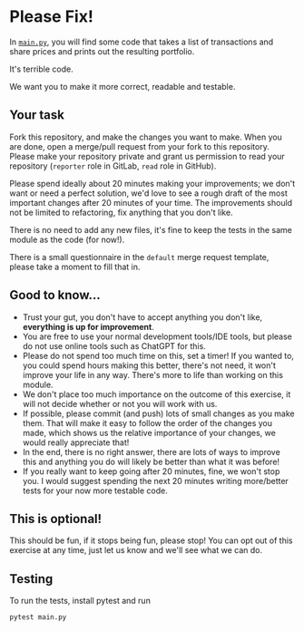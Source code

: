 # Please Fix!
In [`main.py`](main.py), you will find some code that takes a list of transactions and share prices and prints out the resulting portfolio.

It's terrible code.

We want you to make it more correct, readable and testable.

## Your task

Fork this repository, and make the changes you want to make. When you are done, open a merge/pull request from your fork to this repository. Please make your repository private and grant us permission to read your repository (`reporter` role in GitLab, `read` role in GitHub).


Please spend ideally about 20 minutes making your improvements; we don't want or need a perfect solution, we'd love to see a rough draft of the most important changes after 20 minutes of your time. The improvements should not be limited to refactoring, fix anything that you don't like.

There is no need to add any new files, it's fine to keep the tests in the same module as the code (for now!).

There is a small questionnaire in the `default` merge request template, please take a moment to fill that in.

## Good to know...

* Trust your gut, you don't have to accept anything you don't like, **everything is up for improvement**.
* You are free to use your normal development tools/IDE tools, but please do not use online tools such as ChatGPT for this.
* Please do not spend too much time on this, set a timer! If you wanted to, you could spend hours making this better, there's not need, it won't improve your life in any way. There's more to life than working on this module.
* We don't place too much importance on the outcome of this exercise, it will not decide whether or not you will work with us.
* If possible, please commit (and push) lots of small changes as you make them. That will make it easy to follow the order of the changes you made, which shows us the relative importance of your changes, we would really appreciate that!
* In the end, there is no right answer, there are lots of ways to improve this and anything you do will likely be better than what it was before!
* If you really want to keep going after 20 minutes, fine, we won't stop you. I would suggest spending the next 20 minutes writing more/better tests for your now more testable code.

## This is optional!

This should be fun, if it stops being fun, please stop!
You can opt out of this exercise at any time, just let us know and we'll see what we can do.

## Testing
To run the tests, install pytest and run
```
pytest main.py
```
